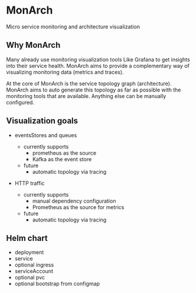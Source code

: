 # MonArch
Micro service monitoring and architecture visualization 

## Why MonArch
Many already use monitoring visualization tools
Like Grafana to get insights into their service
health.
MonArch aims to provide a complementary way of 
visualizing monitoring data (metrics and traces).

At the core of MonArch is the service topology 
graph (architecture). MonArch aims to auto 
generate this topology as far as possible with
the monitoring tools that are available. Anything
else can be manually configured.

## Visualization goals
- eventsStores and queues
  - currently supports
    - prometheus as the source
    - Kafka as the event store
  - future
    - automatic topology via tracing

- HTTP traffic
  - currently supports 
    - manual dependency configuration
    - Prometheus as the source for metrics
  - future
    - automatic topology via tracing


## Helm chart

- deployment
- service
- optional ingress
- serviceAccount
- optional pvc
- optional bootstrap from configmap
